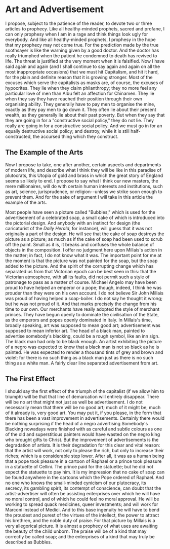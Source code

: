 # Art and Advertisement

I propose, subject to the patience of the reader, to devote two or three articles to prophecy. Like all healthy-minded prophets, sacred and profane, I can only prophesy when I am in a rage and think things look ugly for everybody. And like all healthy-minded prophets, I prophesy in the hope that my prophecy may not come true. For the prediction made by the true soothsayer is like the warning given by a good doctor. And the doctor has really triumphed when the patient he condemned to death has revived to life. The threat is justified at the very moment when it is falsified. Now I have said again and again (and I shall continue to say again and again on all the most inappropriate occasions) that we must hit Capitalism, and hit it hard, for the plain and definite reason that it is growing stronger. Most of the excuses which serve the capitalists as masks are, of course, the excuses of hypocrites. They lie when they claim philanthropy; they no more feel any particular love of men than Albu felt an affection for Chinamen. They lie when they say they have reached their position through their own organising ability. They generally have to pay men to organise the mine, exactly as they pay men to go down it. They often lie about their present wealth, as they generally lie about their past poverty. But when they say that they are going in for a "constructive social policy," they do not lie. They really are going in for a constructive social policy. And we must go in for an equally destructive social policy; and destroy, while it is still half-constructed, the accursed thing which they construct.

## The Example of the Arts

Now I propose to take, one after another, certain aspects and departments of modern life, and describe what I think they will be like in this paradise of plutocrats, this Utopia of gold and brass in which the great story of England seems so likely to end. I propose to say what I think our new masters, the mere millionaires, will do with certain human interests and institutions, such as art, science, jurisprudence, or religion--unless we strike soon enough to prevent them. And for the sake of argument I will take in this article the example of the arts.

Most people have seen a picture called "Bubbles," which is used for the advertisement of a celebrated soap, a small cake of which is introduced into the pictorial design. And anybody with an instinct for design (the caricaturist of the *Daily Herald*, for instance), will guess that it was not originally a part of the design. He will see that the cake of soap destroys the picture as a picture; as much as if the cake of soap had been used to scrub off the paint. Small as it is, it breaks and confuses the whole balance of objects in the composition. I offer no judgment here upon Millais's action in the matter; in fact, I do not know what it was. The important point for me at the moment is that the picture was not painted for the soap, but the soap added to the picture. And the spirit of the corrupting change which has separated us from that Victorian epoch can be best seen in this: that the Victorian atmosphere, with all its faults, did not permit such a style of patronage to pass as a matter of course. Michael Angelo may have been proud to have helped an emperor or a pope; though, indeed, I think he was prouder than they were on his own account. I do not believe Sir John Millais was proud of having helped a soap-boiler. I do not say he thought it wrong; but he was not proud of it. And that marks precisely the change from his time to our own. Our merchants have really adopted the style of merchant princes. They have begun openly to dominate the civilisation of the State, as the emperors and popes openly dominated in Italy. In Millais's time, broadly speaking, art was supposed to mean good art; advertisement was supposed to mean inferior art. The head of a black man, painted to advertise somebody's blacking, could be a rough symbol, like an inn sign. The black man had only to be black enough. An artist exhibiting the picture of a negro was expected to know that a black man is not so black as he is painted. He was expected to render a thousand tints of grey and brown and violet: for there is no such thing as a black man just as there is no such thing as a white man. A fairly clear line separated advertisement from art.

## The First Effect

I should say the first effect of the triumph of the capitalist (if we allow him to triumph) will be that that line of demarcation will entirely disappear. There will be no art that might not just as well be advertisement. I do not necessarily mean that there will be no good art; much of it might be, much of it already is, very good art. You may put it, if you please, in the form that there has been a vast improvement in advertisements. Certainly there would be nothing surprising if the head of a negro advertising Somebody's Blacking nowadays were finished with as careful and subtle colours as one of the old and superstitious painters would have wasted on the negro king who brought gifts to Christ. But the improvement of advertisements is the degradation of artists. It is their degradation for this clear and vital reason: that the artist will work, not only to please the rich, but only to increase their riches; which is a considerable step lower. After all, it was as a human being that a pope took pleasure in a cartoon of Raphael or a prince took pleasure in a statuette of Cellini. The prince paid for the statuette; but he did not expect the statuette to pay him. It is my impression that no cake of soap can be found anywhere in the cartoons which the Pope ordered of Raphael. And no one who knows the small-minded cynicism of our plutocracy, its secrecy, its gambling spirit, its contempt of conscience, can doubt that the artist-advertiser will often be assisting enterprises over which he will have no moral control, and of which he could feel no moral approval. He will be working to spread quack medicines, queer investments; and will work for Marconi instead of Medici. And to this base ingenuity he will have to bend the proudest and purest of the virtues of the intellect, the power to attract his brethren, and the noble duty of praise. For that picture by Millais is a very allegorical picture. It is almost a prophecy of what uses are awaiting the beauty of the child unborn. The praise will be of a kind that may correctly be called soap; and the enterprises of a kind that may truly be described as Bubbles.
